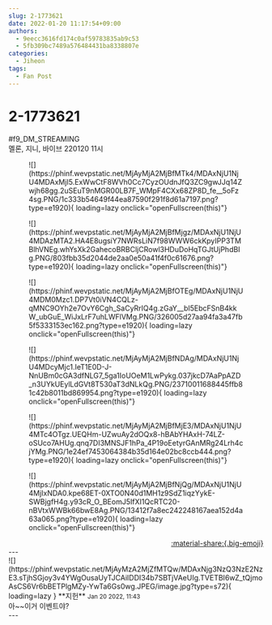 ```yaml
---
slug: 2-1773621
date: 2022-01-20 11:17:54+09:00
authors:
  - 9eecc3616fd174c0af59783835ab9c53
  - 5fb309bc7489a576484431ba8338807e
categories:
  - Jiheon
tags:
  - Fan Post
---
```


# 2-1773621

<div class="post-container" markdown="1">
<div class="content-container md-sidebar__scrollwrap" markdown="1">

\#f9_DM_STREAMING<br>멜론, 지니, 바이브 220120 11시
<figure markdown="1">
![](https://phinf.wevpstatic.net/MjAyMjA2MjBfMTk4/MDAxNjU1NjU4MDAxMjI5.ExWwCtF8WVh0Cc7CyzOUdnJfQ3ZC9gwJJq14Zwjh68gg.2uSEuT9nMGR00LB7F_WMpF4CXx68ZP8D_fe__5oFz4sg.PNG/1c333b54649f44ea87590f291f8d61a7197.png?type=e1920){ loading=lazy onclick="openFullscreen(this)"}
</figure>

<figure markdown="1">
![](https://phinf.wevpstatic.net/MjAyMjA2MjBfMjgz/MDAxNjU1NjU4MDAzMTA2.HA4E8ugsiY7NWRsLiN7f98WWW6ckKpyIPP3TMBlhVNEg.whYsXk2GahecoBRBCljCRowl3HDuDoHqTGJtUjPhdBIg.PNG/803fbb35d2044de2aa0e50a41f4f0c61676.png?type=e1920){ loading=lazy onclick="openFullscreen(this)"}
</figure>

<figure markdown="1">
![](https://phinf.wevpstatic.net/MjAyMjA2MjBfOTEg/MDAxNjU1NjU4MDM0Mzc1.DP7Vt0iVN4CQLz-qMNC9OYh2e7OvY6Cgh_SaCyRrIQ4g.zGaY__bI5EbcFSnB4kkW_ubGuE_WiJxLrF7uhLWFlVMg.PNG/326005d27aa94fa3a47fb5f5333153ec162.png?type=e1920){ loading=lazy onclick="openFullscreen(this)"}
</figure>

<figure markdown="1">
![](https://phinf.wevpstatic.net/MjAyMjA2MjBfNDAg/MDAxNjU1NjU4MDcyMjc1.IeT1E0D-J-NnUBm0cGA3dfNLG7_5ga1IoUOeM1LwPykg.037jkcD7AaPpAZD_n3UYkUEylLdGVt8T530aT3dNLkQg.PNG/23710011688445ffb81c42b8011bd869954.png?type=e1920){ loading=lazy onclick="openFullscreen(this)"}
</figure>

<figure markdown="1">
![](https://phinf.wevpstatic.net/MjAyMjA2MjBfMjE3/MDAxNjU1NjU4MTc4OTgz.UEQHm-UZwuAy2dOQx8-hBAbYHAxH-74LZ-oSUco7AHUg.qnq7DI3MNSJF1hPa_4P19oEetyrGAnMRg24Lrh4cjYMg.PNG/1e24ef7453064384b35d164e02bc8ccb444.png?type=e1920){ loading=lazy onclick="openFullscreen(this)"}
</figure>

<figure markdown="1">
![](https://phinf.wevpstatic.net/MjAyMjA2MjBfNjQg/MDAxNjU1NjU4MjIxNDA0.kpe68ET-0XTO0N40d1MH1z9SdZ1iqzYykE-SWBjgfH4g.y93cR_O_BEomJ5IfXI1QcRTC20-nBVtxWWBk66bwE8Ag.PNG/13412f7a8ec242248167aea152d4a63a065.png?type=e1920){ loading=lazy onclick="openFullscreen(this)"}
</figure>


</div>
</div>

<div style="text-align: right;" markdown="1">
<a href="https://weverse.io/fromis9/fanpost/2-1773621" style="text-align: right;">:material-share:{.big-emoji}</a>
</div>
---

<div class="comments-container md-sidebar__scrollwrap" markdown="1">
<div class="comment" markdown="1">
<div class='id-container' markdown="1">
![](https://phinf.wevpstatic.net/MjAyMzA2MjZfMTQw/MDAxNjg3NzQ3NzE2NzE3.sTjhSGjoy3v4YWgOusaUyTJCAiIDDI34b7SBTjVAeUIg.TVETBI6wZ_tQjmoAsCS6Vr6bBETPlgMZy-YwTa6Gs0wg.JPEG/image.jpg?type=s72){ loading=lazy }
**<span class="artist">지헌</span>** <small>Jan 20 2022, 11:43</small><br>
</div>
<div class='comment-body' markdown="1">
아~~이거 이벤트야?
</div>
</div>
</div>
---
